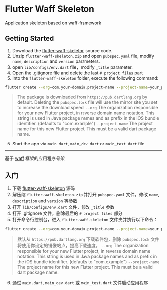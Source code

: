 # Flutter Waff Skeleton

Application skeleton based on waff-framework

## Getting Started

1. Download the [flutter-waff-skeleton](https://github.com/Pactera-BG9-IND-Dev-WF-Center/flutter-waff-skeleton) source code.
2. Unzip `flutter-waff-skeleton.zip` and open `pubspec.yaml` file, modify `name`, `description` and `version` parameters.
3. open `lib/configs/env.dart` file，modify `_title` parameter.
4. Open the .gitignore file and delete the last `# project files` part
4. Into the `flutter-waff-skeleton` folder, execute the following command:

```bash
flutter create --org=com.your-domain.project-name --project-name=your_project_name .
```

> The package is downloaded from `https://pub.dartlang.org` by default. Deleting the `pubspec.lock` file will use the mirror site you set to increase the download speed.
> `--org` The organization responsible for your new Flutter project, in reverse domain name notation. This string is used in Java package names and as prefix in the iOS bundle identifier. (defaults to "com.example")
> `--project-name` The project name for this new Flutter project. This must be a valid dart package name.

5. Start the app via `main.dart`, `main_dev.dart` or `main_test.dart` file.

------

基于 [waff](https://github.com/Pactera-BG9-IND-Dev-WF-Center/flutter-waff) 框架的应用程序骨架

## 入门

1. 下载 [flutter-waff-skeleton](https://github.com/Pactera-BG9-IND-Dev-WF-Center/flutter-waff-skeleton) 源码
2. 解压缩 `flutter-waff-skeleton.zip` 并打开 `pubspec.yaml` 文件，修改 `name`, `description` and `version` 等参数
3. 打开 `lib/configs/env.dart` 文件，修改 `_title` 参数
4. 打开 .gitignore 文件，删除最后的 `# project files` 部分
5. 打开命令行控制台，进入 `flutter-waff-skeleton` 文件夹并执行以下命令：

```bash
flutter create --org=com.your-domain.project-name --project-name=your_project_name .
```

> 默认从 `https://pub.dartlang.org` 下载软件包，删除 `pubspec.lock` 文件将使用你设定的镜像站点，提高下载速度。
> `--org` The organization responsible for your new Flutter project, in reverse domain name notation. This string is used in Java package names and as prefix in the iOS bundle identifier. (defaults to "com.example")
> `--project-name` The project name for this new Flutter project. This must be a valid dart package name.

6. 通过 `main.dart`, `main_dev.dart` 或 `main_test.dart` 文件启动应用程序